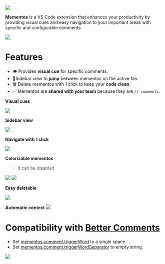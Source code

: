 ![](https://i.imgur.com/bbvOhml.png)

**Mementos** is a VS Code extension that enhances your productivity by providing visual cues and easy navigation to your important areas with specific and configurable comments.

![](https://i.gyazo.com/24d622ca990c4355ee0fe9e2db33fce0.gif)

# Features

- 👁️ Provides **visual cue** for specific comments.
- 🦘Sidebar view to **jump** between mementos on the active file.
- 🗑️ Delete mementos with 1 click to keep your **code clean**.
- ✅ Mementos are **shared with your team** because they are `// comments`.


**Visual cues**

![](https://i.imgur.com/sckirt5.png)

**Sidebar view**

![](https://i.imgur.com/qvWlQ7P.png)

**Navigate with 1 click**

![](https://i.imgur.com/eiSOZQ6.gif)

**Colorizable mementos**

> It can be disabled

![](https://i.imgur.com/0sTbeUe.png)
![](https://i.imgur.com/QJcBSGD.png)

**Easy deletable**

![](https://i.imgur.com/kjjgwUZ.gif)

**Automatic context**
![](https://i.imgur.com/A2naXtZ.gif)


# Compatibility with [Better Comments](https://marketplace.visualstudio.com/items?itemName=aaron-bond.better-comments)

- Set <a href="vscode://settings/mementos.comment.triggerWord">mementos.comment.triggerWord</a> to a single space ` `.
- Set [mementos.comment.triggerWordSeparator](vscode://settings/mementos.comment.triggerWordSeparator) to empty string.

![](https://i.imgur.com/RI8CJCg.png)
